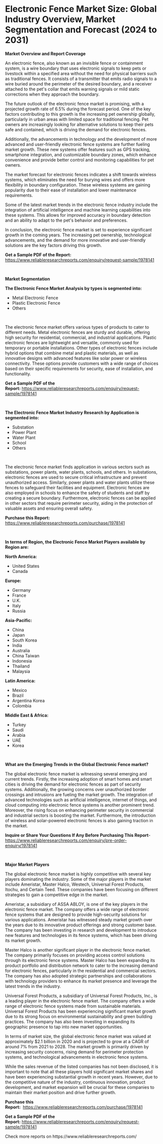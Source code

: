 <p><h1>Electronic Fence Market Size: Global Industry Overview, Market Segmentation and Forecast (2024 to 2031)</h1></p><p><strong>Market Overview and Report Coverage</strong></p>
<p><p>An electronic fence, also known as an invisible fence or containment system, is a wire boundary that uses electronic signals to keep pets or livestock within a specified area without the need for physical barriers such as traditional fences. It consists of a transmitter that emits radio signals to a wire buried around the perimeter of the desired boundary, and a receiver attached to the pet's collar that emits warning signals or mild static corrections when they approach the boundary.</p><p>The future outlook of the electronic fence market is promising, with a projected growth rate of 6.5% during the forecast period. One of the key factors contributing to this growth is the increasing pet ownership globally, particularly in urban areas with limited space for traditional fencing. Pet owners are increasingly looking for alternative solutions to keep their pets safe and contained, which is driving the demand for electronic fences.</p><p>Additionally, the advancements in technology and the development of more advanced and user-friendly electronic fence systems are further fueling market growth. These new systems offer features such as GPS tracking, smartphone integration, and customizable boundary zones, which enhance convenience and provide better control and monitoring capabilities for pet owners.</p><p>The market forecast for electronic fences indicates a shift towards wireless systems, which eliminates the need for burying wires and offers more flexibility in boundary configuration. These wireless systems are gaining popularity due to their ease of installation and lower maintenance requirements.</p><p>Some of the latest market trends in the electronic fence industry include the integration of artificial intelligence and machine learning capabilities into these systems. This allows for improved accuracy in boundary detection and an ability to adapt to the pet's behavior and preferences.</p><p>In conclusion, the electronic fence market is set to experience significant growth in the coming years. The increasing pet ownership, technological advancements, and the demand for more innovative and user-friendly solutions are the key factors driving this growth.</p></p>
<p><strong>Get a Sample PDF of the Report:</strong> <a href="https://www.reliableresearchreports.com/enquiry/request-sample/1978141">https://www.reliableresearchreports.com/enquiry/request-sample/1978141</a></p>
<p>&nbsp;</p>
<p><strong>Market Segmentation</strong></p>
<p><strong>The Electronic Fence Market Analysis by types is segmented into:</strong></p>
<p><ul><li>Metal Electronic Fence</li><li>Plastic Electronic Fence</li><li>Others</li></ul></p>
<p>&nbsp;</p>
<p><p>The electronic fence market offers various types of products to cater to different needs. Metal electronic fences are sturdy and durable, offering high security for residential, commercial, and industrial applications. Plastic electronic fences are lightweight and versatile, commonly used for temporary or portable installations. Other types of electronic fences include hybrid options that combine metal and plastic materials, as well as innovative designs with advanced features like solar power or wireless connectivity. These options provide customers with a wide range of choices based on their specific requirements for security, ease of installation, and functionality.</p></p>
<p><strong>Get a Sample PDF of the Report:</strong>&nbsp;<a href="https://www.reliableresearchreports.com/enquiry/request-sample/1978141">https://www.reliableresearchreports.com/enquiry/request-sample/1978141</a></p>
<p>&nbsp;</p>
<p><strong>The Electronic Fence Market Industry Research by Application is segmented into:</strong></p>
<p><ul><li>Substation</li><li>Power Plant</li><li>Water Plant</li><li>School</li><li>Others</li></ul></p>
<p>&nbsp;</p>
<p><p>The electronic fence market finds application in various sectors such as substations, power plants, water plants, schools, and others. In substations, electronic fences are used to secure critical infrastructure and prevent unauthorized access. Similarly, power plants and water plants utilize these fences to safeguard their facilities and equipment. Electronic fences are also employed in schools to enhance the safety of students and staff by creating a secure boundary. Furthermore, electronic fences can be applied in other sectors that require perimeter security, aiding in the protection of valuable assets and ensuring overall safety.</p></p>
<p><strong>Purchase this Report:</strong>&nbsp; <a href="https://www.reliableresearchreports.com/purchase/1978141">https://www.reliableresearchreports.com/purchase/1978141</a></p>
<p>&nbsp;</p>
<p><strong>In terms of Region, the Electronic Fence Market Players available by Region are:</strong></p>
<p>
    <p> <strong> North America: </strong>
        <ul>
            <li>United States</li>
            <li>Canada</li>
        </ul>
        </p> 
    <p> <strong> Europe: </strong>
        <ul>
            <li>Germany</li>
            <li>France</li>
            <li>U.K.</li>
            <li>Italy</li>
            <li>Russia</li>
        </ul>
        </p> 
    <p> <strong> Asia-Pacific: </strong>
        <ul>
            <li>China</li>
            <li>Japan</li>
            <li>South Korea</li>
            <li>India</li>
            <li>Australia</li>
            <li>China Taiwan</li>
            <li>Indonesia</li>
            <li>Thailand</li>
            <li>Malaysia</li>
        </ul>
        </p> 
    <p> <strong> Latin America: </strong>
        <ul>
            <li>Mexico</li>
            <li>Brazil</li>
            <li>Argentina Korea</li>
            <li>Colombia</li>
        </ul>
        </p> 
    <p> <strong> Middle East & Africa: </strong>
        <ul>
            <li>Turkey</li>
            <li>Saudi</li>
            <li>Arabia</li>
            <li>UAE</li>
            <li>Korea</li>
        </ul>
    </p>
    </p>
<p>&nbsp;</p>
<p><strong>What are the Emerging Trends in the Global Electronic Fence market?</strong></p>
<p><p>The global electronic fence market is witnessing several emerging and current trends. Firstly, the increasing adoption of smart homes and smart cities is driving the demand for electronic fences as part of security systems. Additionally, the growing concerns over unauthorized border crossings and intrusions are fueling the market growth. The integration of advanced technologies such as artificial intelligence, internet of things, and cloud computing into electronic fence systems is another prominent trend. Moreover, the rising focus on enhancing perimeter security in commercial and industrial sectors is boosting the market. Furthermore, the introduction of wireless and solar-powered electronic fences is also gaining traction in the market.</p></p>
<p><strong>Inquire or Share Your Questions If Any Before Purchasing This Report</strong>- <a href="https://www.reliableresearchreports.com/enquiry/pre-order-enquiry/1978141">https://www.reliableresearchreports.com/enquiry/pre-order-enquiry/1978141</a></p>
<p>&nbsp;</p>
<p><strong>Major Market Players</strong></p>
<p><p>The global electronic fence market is highly competitive with several key players dominating the industry. Some of the major players in the market include Ameristar, Master Halco, Westech, Universal Forest Products, Itochu, and Certain Teed. These companies have been focusing on different strategies to gain a competitive edge in the market.</p><p>Ameristar, a subsidiary of ASSA ABLOY, is one of the key players in the electronic fence market. The company offers a wide range of electronic fence systems that are designed to provide high-security solutions for various applications. Ameristar has witnessed steady market growth over the years due to its innovative product offerings and strong customer base. The company has been investing in research and development to introduce new features and technologies in its fence systems, which has been driving its market growth.</p><p>Master Halco is another significant player in the electronic fence market. The company primarily focuses on providing access control solutions through its electronic fence systems. Master Halco has been expanding its product portfolio and distribution network to cater to the increasing demand for electronic fences, particularly in the residential and commercial sectors. The company has also adopted strategic partnerships and collaborations with technology providers to enhance its market presence and leverage the latest trends in the industry.</p><p>Universal Forest Products, a subsidiary of Universal Forest Products, Inc., is a leading player in the electronic fence market. The company offers a wide range of electronic fence systems made from sustainable materials. Universal Forest Products has been experiencing significant market growth due to its strong focus on environmental sustainability and green building practices. The company has also been investing in expanding its geographic presence to tap into new market opportunities.</p><p>In terms of market size, the global electronic fence market was valued at approximately $2.1 billion in 2020 and is projected to grow at a CAGR of around 7% from 2021 to 2028. The market growth is primarily driven by increasing security concerns, rising demand for perimeter protection systems, and technological advancements in electronic fence systems.</p><p>While the sales revenue of the listed companies has not been disclosed, it is important to note that all these players hold significant market shares and have been experiencing substantial growth in recent years. However, due to the competitive nature of the industry, continuous innovation, product development, and market expansion will be crucial for these companies to maintain their market position and drive further growth.</p></p>
<p><strong>Purchase this Report:</strong>&nbsp;&nbsp;<a href="https://www.reliableresearchreports.com/purchase/1978141">https://www.reliableresearchreports.com/purchase/1978141</a></p>
<p></p>
<p><strong>Get a Sample PDF of the Report:</strong>&nbsp;<a href="https://www.reliableresearchreports.com/enquiry/request-sample/1978141">https://www.reliableresearchreports.com/enquiry/request-sample/1978141</a></p>
<p>Check more reports on https://www.reliableresearchreports.com/</p>